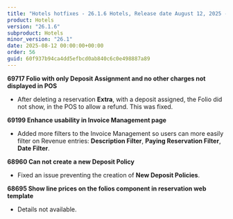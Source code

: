 ```yaml
---
title: "Hotels hotfixes - 26.1.6 Hotels, Release date August 12, 2025 - Hotfixes"
product: Hotels
version: "26.1.6"
subproduct: Hotels
minor_version: "26.1"
date: 2025-08-12 00:00:00+00:00
order: 56
guid: 60f937b94ca4dd5efbcd0ab840c6c0e498887a89
---
```


<strong>69717 Folio with only Deposit Assignment and no other charges not displayed in POS</strong>
<ul><li>After deleting a reservation <b>Extra</b>, with a deposit assigned, the Folio did not show, in the POS to allow a refund. This was fixed.</li></ul>
<strong>69199 Enhance usability in Invoice Management page</strong>
<ul><li>Added more filters to the Invoice Management so users can more easily filter on Revenue entries: <b>Description Filter</b>, <b>Paying Reservation Filter</b>, <b>Date Filter</b>.</li></ul>
<strong>68960 Can not create a new Deposit Policy</strong>
<ul><li>Fixed an issue preventing the creation of <b>New Deposit Policies</b>.</li></ul>
<strong>68695 Show line prices on the folios component in reservation web template</strong>
<ul><li>Details not available.</li></ul>
